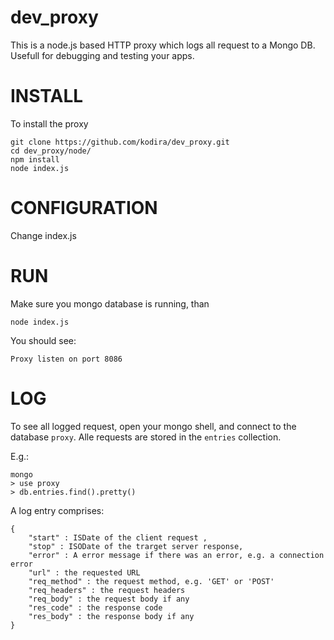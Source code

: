 dev_proxy
=========

This is a node.js based HTTP proxy which logs all request to a Mongo DB. Usefull for debugging and testing your apps. 


INSTALL
=======

To install the proxy

```
git clone https://github.com/kodira/dev_proxy.git
cd dev_proxy/node/
npm install
node index.js
```

CONFIGURATION
=============

Change index.js


RUN
===

Make sure you mongo database is running, than

```
node index.js
```

You should see:

```
Proxy listen on port 8086
```


LOG
===

To see all logged request, open your mongo shell, and connect to the database ``proxy``. Alle requests are stored in the ``entries`` collection.

E.g.:

```
mongo
> use proxy
> db.entries.find().pretty()
````

A log entry comprises:


```
{
	"start" : ISDate of the client request ,
	"stop" : ISODate of the trarget server response,
	"error" : A error message if there was an error, e.g. a connection error
	"url" : the requested URL
	"req_method" : the request method, e.g. 'GET' or 'POST'
	"req_headers" : the request headers
	"req_body" : the request body if any
	"res_code" : the response code
	"res_body" : the response body if any
}
```







